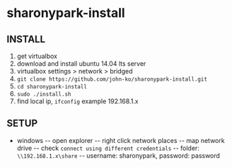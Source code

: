 # sharonypark-install

## INSTALL

1. get virtualbox
2. download and install ubuntu 14.04 lts server
3. virtualbox settings > network > bridged
4. `git clone https://github.com/john-ko/sharonypark-install.git`
5. `cd sharonypark-install`
6. `sudo ./install.sh`
7. find local ip, `ifconfig` example 192.168.1.x

## SETUP
- windows
-- open explorer
-- right click network places
-- map network drive
-- check `connect using different credentials`
-- folder: `\\192.168.1.x\share`
-- username: sharonypark, password: password